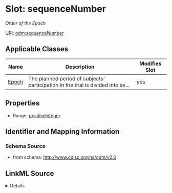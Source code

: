 # Slot: sequenceNumber


_Order of the Epoch_



URI: [odm:sequenceNumber](http://www.cdisc.org/ns/odm/v2.0/sequenceNumber)



<!-- no inheritance hierarchy -->




## Applicable Classes

| Name | Description | Modifies Slot |
| --- | --- | --- |
[Epoch](Epoch.md) | The planned period of subjects' participation in the trial is divided into se... |  yes  |







## Properties

* Range: [positiveInteger](positiveInteger.md)





## Identifier and Mapping Information







### Schema Source


* from schema: http://www.cdisc.org/ns/odm/v2.0




## LinkML Source

<details>
```yaml
name: sequenceNumber
description: Order of the Epoch
from_schema: http://www.cdisc.org/ns/odm/v2.0
rank: 1000
alias: sequenceNumber
domain_of:
- Epoch
range: positiveInteger

```
</details>